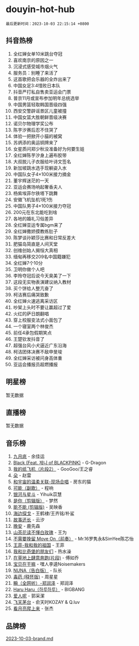 # douyin-hot-hub

`最后更新时间：2023-10-03 22:15:14 +0800`

## 抖音热榜

1. 全红婵女单10米跳台夺冠
1. 喜欢南京的原因之一
1. 沉浸式感受城市烟火气
1. 服务员：别睡了来活了
1. 这首歌把会乐器的全炸出来了
1. 中国女足3:4惜败日本队
1. 抖音严打私自售卖亚运会门票
1. 普京11月或宣布参加明年总统选举
1. 中国男篮轻取韩国晋级四强
1. 西安交警辟谣景区儿童被撞
1. 中国女篮大胜朝鲜晋级决赛
1. 诺贝尔物理学奖公布
1. 陈芋汐赛后忍不住哭了
1. 体验一把掀开小猫的被窝
1. 苏炳添的奥运铜牌来了
1. 女星质问郑少秋没准备好为何要生娃
1. 全红婵陈芋汐身上遍布胶带
1. 大叔脱儿子衣服给叶诗文签名
1. 新加坡跳水选手现躺姿入水
1. 中国队女子4×100米接力摘金
1. 董宇辉迷茫的一天
1. 亚运会赛场响起奢香夫人
1. 杨紫埃菲尔铁塔下跳舞
1. 安徽飞机坠机1死1伤
1. 中国队男子4×100米接力夺冠
1. 200元在东北能吃到啥
1. 各地的婚礼习俗差异
1. 全红婵亚运专属bgm来了
1. 全红婵撒娇摸教练肚子
1. 陈梦谈孙颖莎比赛和日常反差大
1. 肥猫岛简直是人间天堂
1. 创维创始人揭恒大真相
1. 缅甸再移交209名中国籍嫌犯
1. 全红婵7个10分
1. 卫明你做个人吧
1. 李玲夺冠后说今天臭美了一下
1. 这段无实物表演建议纳入教材
1. 买个饼给人整亢奋了
1. 柯洁赛后痛哭致歉
1. 全红婵火速逃离采访区
1. 吵架上头时不要让赢超过了爱
1. 火红的萨日朗翻唱
1. 穿上校服变法式小面包了
1. 一个寝室两个林俊杰
1. 前任4承包假期笑点
1. 王楚钦发抖音了
1. 超强台风小犬逼近广东沿海
1. 柯洁团体决赛不敌申旻埈
1. 全红婵采访被问身高体重
1. 亚运会播报员超燃播报

## 明星榜

暂无数据

## 直播榜

暂无数据

## 音乐榜

1. [九月底](https://sf3-cdn-tos.douyinstatic.com/obj/tos-cn-ve-2774/oMfewG4PDTFhF8iz3OGQ7ABH5i6fCgnMaoCbzZ) - 余佳运
1. [Black (Feat. 제니 of BLACKPINK)](https://sf6-cdn-tos.douyinstatic.com/obj/tos-cn-ve-2774/2eb92e2debbe4fe0a552bc099aef7f28) - G-Dragon
1. [我的纸飞机（片段2）](https://sf3-cdn-tos.douyinstatic.com/obj/tos-cn-ve-2774/oM2ZrKcg2CD5AeRB2gkeXOFB1IxAGJdZPazYHf) - GooGoo/王之睿
1. [朵](https://sf6-cdn-tos.douyinstatic.com/obj/tos-cn-ve-2774/932f5bdfcd7c47b880525e92ab8a4999) - 赵雷
1. [和宇宙的温柔关联-现场合唱](https://sf6-cdn-tos.douyinstatic.com/obj/tos-cn-ve-2774/o0hONGDYQBgk0e5bqDeQOonVmncA6tC2nBwZLT) - 房东的猫
1. [可能（副歌）](https://sf3-cdn-tos.douyinstatic.com/obj/tos-cn-ve-2774/cde1731888894259b333569393c2fb51) - 程响
1. [银河与星斗](https://sf6-cdn-tos.douyinstatic.com/obj/tos-cn-ve-2774/3cc0bf5f0ef140f7b6743a631bcf3c58) - Yihuik苡慧
1. [是你（剪辑版）](https://sf3-cdn-tos.douyinstatic.com/obj/tos-cn-ve-2774/46019dae783c4c969944217fe1cfafc4) - 梦然
1. [能不能 (剪辑版)](https://sf3-cdn-tos.douyinstatic.com/obj/tos-cn-ve-2774/fc4a6c45b4a34277ba4088e1d7fdff98) - 吴映香
1. [海边探戈](https://sf3-cdn-tos.douyinstatic.com/obj/tos-cn-ve-2774/os9gE0VQCGqt6VQkZDyBBYvfSDY0QFe3vVmubn) - 王鹤棣/王齐铭/朴鲨
1. [故事还长](https://sf3-cdn-tos.douyinstatic.com/obj/tos-cn-ve-2774/30a26758c8594f0ab81ac675c33ee2c5) - 云汐
1. [晚安](https://sf3-cdn-tos.douyinstatic.com/obj/tos-cn-ve-2774/a724c5e224464218839820f4e4fd632f) - 鹿先森
1. [山茶花读不懂白玫瑰](https://sf3-cdn-tos.douyinstatic.com/obj/tos-cn-ve-2774/osfn8B7DktrRHEPJgPCfDbw7QDQEkwC16BxZg9) - 王为
1. [不需要挽留 Move On（前奏）](https://sf3-cdn-tos.douyinstatic.com/obj/tos-cn-ve-2774/ooCBhgCCkF4nExzQL9WZSUbitfA8IsDkgQIYhe) - Mr.16罗隽永&SimYee陈芯怡
1. [王菲-我和我的祖国](https://sf3-cdn-tos.douyinstatic.com/obj/tos-cn-ve-2774/3ef0f373017541e18566595c96123cab) - 王菲
1. [我和比奇堡的朋友们](https://sf3-cdn-tos.douyinstatic.com/obj/tos-cn-ve-2774/f0505db981ea4a6d91453a15924a82aa) - 热水澡
1. [在草地上肆意奔跑(片段)](https://sf3-cdn-tos.douyinstatic.com/obj/tos-cn-ve-2774/8831d494742f45dabdfa8adb8b817259) - 傅如乔
1. [宝贝在干嘛](https://sf3-cdn-tos.douyinstatic.com/obj/tos-cn-ve-2774/okW4hBCfJI5B2ZEgTCtikhMW7IafzNrBQIYkpJ) - 嘿人李逵Noisemakers
1. [NUNA（告白版）](https://sf3-cdn-tos.douyinstatic.com/obj/tos-cn-ve-2774/a65828cbd8ce41a78a430a58b49f4feb) - 队长
1. [毒药 (释怀版)](https://sf3-cdn-tos.douyinstatic.com/obj/tos-cn-ve-2774/oYILMEAzspdZBIzy4frJNB8ZHPHWAhiwowd4Ad) - 周星星
1. [瞬（全网听）-郑润泽](https://sf6-cdn-tos.douyinstatic.com/obj/tos-cn-ve-2774/o4Vb9eJZClCZTnRQYy0BRSeHGrDtrkrQgIBvQt) - 郑润泽
1. [Haru Haru（하루하루）](https://sf3-cdn-tos.douyinstatic.com/obj/tos-cn-ve-2774/940c04aa98154ee7bdbaaa2ad9f28aec) - BIGBANG
1. [爱人呢](https://sf3-cdn-tos.douyinstatic.com/obj/tos-cn-ve-2774/2041dc10f3c442f1992b439a00eaf2ba) - 郭采潔
1. [飞天茅台](https://sf6-cdn-tos.douyinstatic.com/obj/tos-cn-ve-2774/o4GhTV5kIuMWmC2Ai1WzNglssgBfQaqQCSLxUU) - 俞天时KOZAY & Q.luv
1. [看月亮爬上来](https://sf3-cdn-tos.douyinstatic.com/obj/tos-cn-ve-2774/356c324112764016b25295e535f2daf0) - 张杰

## 品牌榜

[2023-10-03-brand.md](2023-10-03-brand.md)

